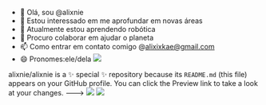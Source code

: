 - 👋 Olá, sou @alixnie
- 👀 Estou interessado em me aprofundar em novas áreas
- 🌱 Atualmente estou aprendendo robótica
- 💞️ Procuro colaborar em ajudar o planeta
- 📫 Como entrar em contato comigo @alixixkae@gmail.com
- 😄 Pronomes:ele/dela
  ![](https://media1.tenor.com/m/7CMHeyJgceMAAAAd/our-boys-mo-dao-zu-shi.gif)

alixnie/alixnie is a ✨ special ✨ repository because its `README.md` (this file) appears on your GitHub profile.
You can click the Preview link to take a look at your changes.
--->
![](https://media.tenor.com/dI5KvhVkHroAAAAi/hazbinhotel-angel-dust.gif)
![](https://media.tenor.com/67rX4iETMNIAAAAM/streicheln-extase.gif)
